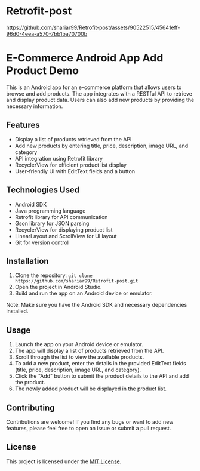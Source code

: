 # Retrofit-post


https://github.com/shariar99/Retrofit-post/assets/90522515/45641eff-96d0-4eea-a570-7bb1ba70700b

# E-Commerce Android App Add Product Demo

This is an Android app for an e-commerce platform that allows users to browse and add products. 
The app integrates with a RESTful API to retrieve and display product data. Users can also add new products by providing the necessary information.

## Features

- Display a list of products retrieved from the API
- Add new products by entering title, price, description, image URL, and category
- API integration using Retrofit library
- RecyclerView for efficient product list display
- User-friendly UI with EditText fields and a button

## Technologies Used

- Android SDK
- Java programming language
- Retrofit library for API communication
- Gson library for JSON parsing
- RecyclerView for displaying product list
- LinearLayout and ScrollView for UI layout
- Git for version control

## Installation

1. Clone the repository: `git clone https://github.com/shariar99/Retrofit-post.git`
2. Open the project in Android Studio.
3. Build and run the app on an Android device or emulator.

Note: Make sure you have the Android SDK and necessary dependencies installed.

## Usage

1. Launch the app on your Android device or emulator.
2. The app will display a list of products retrieved from the API.
3. Scroll through the list to view the available products.
4. To add a new product, enter the details in the provided EditText fields (title, price, description, image URL, and category).
5. Click the "Add" button to submit the product details to the API and add the product.
6. The newly added product will be displayed in the product list.

## Contributing

Contributions are welcome! If you find any bugs or want to add new features, please feel free to open an issue or submit a pull request.

## License

This project is licensed under the [MIT License](LICENSE).


